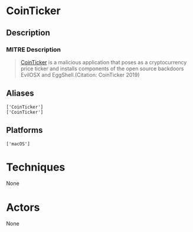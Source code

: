
# CoinTicker

## Description

### MITRE Description

> [CoinTicker](https://attack.mitre.org/software/S0369) is a malicious application that poses as a cryptocurrency price ticker and installs components of the open source backdoors EvilOSX and EggShell.(Citation: CoinTicker 2019)

## Aliases

```
['CoinTicker']
['CoinTicker']
```

## Platforms

```
['macOS']
```

# Techniques

None

# Actors

None
